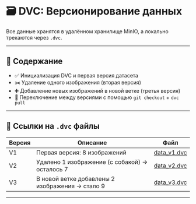 # 🗃️ DVC: Версионирование данных

Все данные хранятся в удалённом хранилище MinIO, а локально трекаются через `.dvc`.

---

## 🧩 Содержание

- ✅ Инициализация DVC и первая версия датасета
- ✂️ Удаление одного изображения (вторая версия)
- ➕ Добавление новых изображений в новой ветке (третья версия)
- 📂 Переключение между версиями с помощью `git checkout` + `dvc pull`

---

## 🔗 Ссылки на `.dvc` файлы

| Версия | Описание | Файл |
|--------|----------|------|
| V1     | Первая версия: 8 изображений | [data_v1.dvc](dvc_files/1initialdata.dvc) |
| V2     | Удалено 1 изображение (с собакой) → осталось 7 | [data_v2.dvc](dvc_files/2woDogdata.dvc) |
| V3     | В новой ветке добавлены 2 изображения → стало 9 | [data_v3.dvc](dvc_files/3plus2filesdata.dvc) |

---
 
